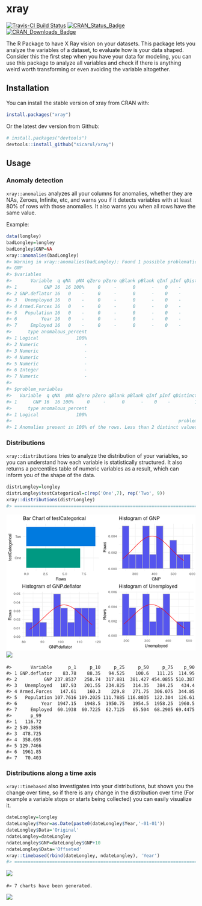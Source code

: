 
<!-- README.md is generated from README.Rmd. Please edit that file -->
xray
====

[![Travis-CI Build Status](https://travis-ci.org/sicarul/xray.svg?branch=master)](https://travis-ci.org/sicarul/xray) [![CRAN\_Status\_Badge](http://www.r-pkg.org/badges/version/xray)](https://cran.r-project.org/package=xray) [![CRAN\_Downloads\_Badge](https://cranlogs.r-pkg.org/badges/xray)](https://cran.r-project.org/package=xray)

The R Package to have X Ray vision on your datasets. This package lets you analyze the variables of a dataset, to evaluate how is your data shaped. Consider this the first step when you have your data for modeling, you can use this package to analyze all variables and check if there is anything weird worth transforming or even avoiding the variable altogether.

Installation
------------

You can install the stable version of xray from CRAN with:

``` r
install.packages("xray")
```

Or the latest dev version from Github:

``` r
# install.packages("devtools")
devtools::install_github("sicarul/xray")
```

Usage
-----

### Anomaly detection

`xray::anomalies` analyzes all your columns for anomalies, whether they are NAs, Zeroes, Infinite, etc, and warns you if it detects variables with at least 80% of rows with those anomalies. It also warns you when all rows have the same value.

Example:

``` r
data(longley)
badLongley=longley
badLongley$GNP=NA
xray::anomalies(badLongley)
#> Warning in xray::anomalies(badLongley): Found 1 possible problematic variables: 
#> GNP
#> $variables
#>       Variable  q qNA  pNA qZero pZero qBlank pBlank qInf pInf qDistinct
#> 1          GNP 16  16 100%     0     -      0      -    0    -         1
#> 2 GNP.deflator 16   0    -     0     -      0      -    0    -        16
#> 3   Unemployed 16   0    -     0     -      0      -    0    -        16
#> 4 Armed.Forces 16   0    -     0     -      0      -    0    -        16
#> 5   Population 16   0    -     0     -      0      -    0    -        16
#> 6         Year 16   0    -     0     -      0      -    0    -        16
#> 7     Employed 16   0    -     0     -      0      -    0    -        16
#>      type anomalous_percent
#> 1 Logical              100%
#> 2 Numeric                 -
#> 3 Numeric                 -
#> 4 Numeric                 -
#> 5 Numeric                 -
#> 6 Integer                 -
#> 7 Numeric                 -
#> 
#> $problem_variables
#>   Variable  q qNA  pNA qZero pZero qBlank pBlank qInf pInf qDistinct
#> 1      GNP 16  16 100%     0     -      0      -    0    -         1
#>      type anomalous_percent
#> 1 Logical              100%
#>                                                              problems
#> 1 Anomalies present in 100% of the rows. Less than 2 distinct values.
```

### Distributions

`xray::distributions` tries to analyze the distribution of your variables, so you can understand how each variable is statistically structured. It also returns a percentiles table of numeric variables as a result, which can inform you of the shape of the data.

``` r
distrLongley=longley
distrLongley$testCategorical=c(rep('One',7), rep('Two', 9))
xray::distributions(distrLongley)
#> ===========================================================================
```

![](tools/README-example-distributions-1.png)![](tools/README-example-distributions-2.png)

    #>       Variable      p_1     p_10     p_25     p_50     p_75    p_90
    #> 1 GNP.deflator    83.78    88.35   94.525    100.6   111.25  114.95
    #> 2          GNP 237.8537   258.74  317.881  381.427 454.0855 510.387
    #> 3   Unemployed   187.93   201.55  234.825   314.35   384.25   434.4
    #> 4 Armed.Forces   147.61    160.3    229.8   271.75  306.075  344.85
    #> 5   Population 107.7616 109.2025 111.7885 116.8035  122.304  126.61
    #> 6         Year  1947.15   1948.5  1950.75   1954.5  1958.25  1960.5
    #> 7     Employed  60.1938  60.7225  62.7125   65.504  68.2905 69.4475
    #>       p_99
    #> 1   116.72
    #> 2 549.3859
    #> 3  478.725
    #> 4  358.695
    #> 5 129.7466
    #> 6  1961.85
    #> 7   70.403

### Distributions along a time axis

`xray::timebased` also investigates into your distributions, but shows you the change over time, so if there is any change in the distribution over time (For example a variable stops or starts being collected) you can easily visualize it.

``` r
dateLongley=longley
dateLongley$Year=as.Date(paste0(dateLongley$Year,'-01-01'))
dateLongley$Data='Original'
ndateLongley=dateLongley
ndateLongley$GNP=dateLongley$GNP+10
ndateLongley$Data='Offseted'
xray::timebased(rbind(dateLongley, ndateLongley), 'Year')
#> ===========================================================================
```

![](tools/README-example-timebased-1.png)

    #> 7 charts have been generated.

![](tools/README-example-timebased-2.png)
